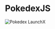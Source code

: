 # PokedexJS
 
![Pokedex LaunchX](https://user-images.githubusercontent.com/42507973/160290100-0b870705-398e-4c23-bdd4-75fc11fd4872.png)
